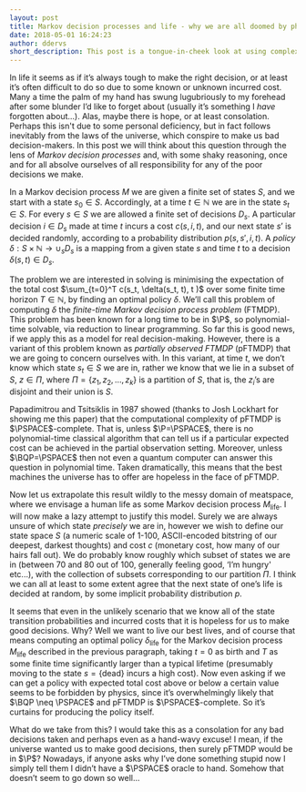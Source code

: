 ```yaml
---
layout: post
title: Markov decision processes and life - why we are all doomed by physics to make bad decisions
date: 2018-05-01 16:24:23
author: ddervs
short_description: This post is a tongue-in-cheek look at using complexity theory to justify poor decision-making in our day to day lives.
---
```


$\newcommand{\P}{\mathsf{P}}$
$\newcommand{\BQP}{\mathsf{BQP}}$
$\newcommand{\PSPACE}{\mathsf{PSPACE}}$

In life it seems as if it’s always tough to make the right decision, or at least it’s often difficult to do so due to some known or unknown incurred cost. Many a time the palm of my hand has swung lugubriously to my forehead after some blunder I’d like to forget about (usually it’s something I *have* forgotten about...). Alas, maybe there is hope, or at least consolation. Perhaps this isn't due to some personal deficiency, but in fact follows inevitably from the laws of the universe, which conspire to make us bad decision-makers. In this post we will think about this question through the lens of *Markov decision processes* and, with some shaky reasoning, once and for all absolve ourselves of all responsibility for any of the poor decisions we make.

In a Markov decision process $M$ we are given a finite set of states $S$, and we start with a state $s_0 \in S$. Accordingly, at a time $t \in \mathbb{N}$ we are in the state $s_t \in S$. For every $s \in S$ we are allowed a finite set of decisions $D_s$. A particular decision $i\in D_s$ made at time $t$ incurs a cost $c(s, i ,t)$, and our next state $s’$ is decided randomly, according to a probability distribution $p(s, s', i ,t)$. A *policy* $\delta: S \times \mathbb{N} \to \cup_s D_s$ is a mapping from a given state $s$ and time $t$ to a decision $\delta(s,t) \in D_s$.

The problem we are interested in solving is minimising the expectation of the total cost $\sum_{t=0}^T c(s_t, \delta(s_t, t), t )$ over some finite time horizon $T\in \mathbb{N}$, by finding an optimal policy $\delta$. We’ll call this problem of computing $\delta$ the *finite-time Markov decision process problem* (FTMDP). This problem has been known for a long time to be in $\P$, so polynomial-time solvable, via reduction to linear programming. So far this is good news, if we apply this as a model for real decision-making. However, there is a variant of this problem known as *partially observed FTMDP* (pFTMDP) that we are going to concern ourselves with. In this variant, at time $t$, we don’t know which state $s_t\in S$ we are in, rather we know that we lie in a subset of $S$, $z \in \Pi$, where $\Pi = \{z_1, z_2, \ldots, z_k\}$ is a partition of $S$, that is, the $z_i$’s are disjoint and their union is $S$.
 
Papadimitrou and Tsitsiklis in 1987 showed (thanks to Josh Lockhart for showing me this paper) that the computational complexity of pFTMDP is $\PSPACE$-complete. That is, unless $\P=\PSPACE$, there is no polynomial-time classical algorithm that can tell us if a particular expected cost can be achieved in the partial observation setting. Moreover, unless $\BQP=\PSPACE$ then not even a quantum computer can answer this question in polynomial time. Taken dramatically, this means that the best machines the universe has to offer are hopeless in the face of pFTMDP.

Now let us extrapolate this result wildly to the messy domain of meatspace, where we envisage a human life as some Markov decision process $M_{\text{life}}$. I will now make a lazy attempt to justify this model. Surely we are always unsure of which state *precisely* we are in, however we wish to define our state space $S$ (a numeric scale of 1-100, ASCII-encoded bitstring of our deepest, darkest thoughts) and cost $c$ (monetary cost, how many of our hairs fall out). We do probably know roughly which subset of states we are in (between 70 and 80 out of 100, generally feeling good, ‘I’m hungry' etc...), with the collection of subsets corresponding to our partition $\Pi$.  I think we can all at least to some extent agree that the next state of one’s life is decided at random, by some implicit probability distribution $p$. 

It seems that even in the unlikely scenario that we know all of the state transition probabilities and incurred costs that it is hopeless for us to make good decisions. Why? Well we want to live our best lives, and of course that means computing an optimal policy $\delta_{\text{life}}$ for the Markov decision process $M_{\text{life}}$ described in the previous paragraph, taking $t=0$ as birth and $T$ as some finite time significantly larger than a typical lifetime (presumably moving to the state $s=\{\text{dead}\}$ incurs a high cost). Now even asking if we can get a policy with expected total cost above or below a certain value seems to be forbidden by physics, since it’s overwhelmingly likely that $\BQP \neq \PSPACE$ and pFTMDP is $\PSPACE$-complete. So it’s curtains for producing the policy itself. 

What do we take from this? I would take this as a consolation for any bad decisions taken and perhaps even as a hand-wavy excuse! I mean, if the universe wanted us to make good decisions, then surely pFTMDP would be in $\P$? Nowadays, if anyone asks why I’ve done something stupid now I simply tell them I didn’t have a $\PSPACE$ oracle to hand. Somehow that doesn’t seem to go down so well...  
